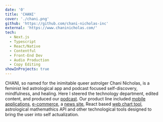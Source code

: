 ```yaml
---
date: '0'
title: 'CHANI'
cover: './chani.png'
github: 'https://github.com/chani-nicholas-inc'
external: 'https://www.chaninicholas.com/'
tech:
  - Next.js
  - Typescript
  - React/Native
  - Contentful
  - Front-End Dev
  - Audio Production
  - Copy Editing
showInProjects: true
---
```


CHANI, so named for the inimitable queer astrolger Chani Nicholas, is a feminist led astrological app and podcast focused self-discovery, mindfulness, and healing. Here I steered the technology department, edited content, and produced our [podcast](https://chaninicholas.com/astrology-podcast/). Our product line included [mobile applications](https://app.chani.com/), [e-commerce](https://chani.com/), a [news site](https://chaninicholas.com/), React based [web chart tool](https://chart.chaninicholas.com/), astrological mathemathics API and other technological tools designed to bring the user into self actualization.
